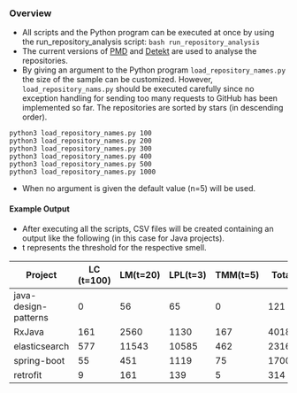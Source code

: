 ### Overview
* All scripts and the Python program can be executed at once by using the run_repository_analysis script: ```bash run_repository_analysis```
* The current versions of [PMD](https://github.com/pmd) and [Detekt](https://github.com/arturbosch/detekt) are used to analyse the repositories.
* By giving an argument to the Python program ```load_repository_names.py``` the size of the sample can be customized. However, ```load_repository_nams.py``` should be executed carefully since no exception handling for sending too many requests to GitHub has been implemented so far. The repositories are sorted by stars (in descending order).
```
python3 load_repository_names.py 100
python3 load_repository_names.py 200
python3 load_repository_names.py 300
python3 load_repository_names.py 400
python3 load_repository_names.py 500
python3 load_repository_names.py 1000
```

* When no argument is given the default value (n=5) will be used.

#### Example Output

* After executing all the scripts, CSV files will be created containing an output like the following (in this case for Java projects).
* t represents the threshold for the respective smell.

Project | LC (t=100) | LM(t=20) | LPL(t=3) | TMM(t=5) | Total | Lifespan | Issues | LOC | Commits | Contributors | Stargazers
--- | --- | --- | --- |--- |--- |--- |--- |--- |--- |--- |---
java-design-patterns | 0 | 56 | 65 | 0 | 121 | 1568 | 180 | 45044 | 2741 | 195 | 41658
RxJava | 161 | 2560 | 1130 | 167 | 4018 | 2146 | 29 | 343496 | 6524 | 324 | 36443
elasticsearch | 577 | 11543 | 10585 | 462 | 23167 | 3211 | 1824 | 1561731 | 73016 | 1404 | 36263
spring-boot | 55 | 451 | 1119 | 75 | 1700 | 2227 | 389 | 382812 | 19876 | 611 | 31319
retrofit | 9 | 161 | 139 | 5 | 314 | 3001 | 73 | 25133 | 1757 | 153 | 30420

